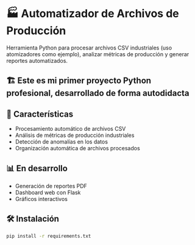 # 🏭 Automatizador de Archivos de Producción

Herramienta Python para procesar archivos CSV industriales (uso atomizadores como ejemplo), analizar métricas de producción y generar reportes automatizados.

## 🏗️ Este es mi primer proyecto Python profesional, desarrollado de forma autodidacta

## 🚀 Características
- Procesamiento automático de archivos CSV
- Análisis de métricas de producción industriales
- Detección de anomalías en los datos
- Organización automática de archivos procesados

## 📊 En desarrollo
- Generación de reportes PDF
- Dashboard web con Flask
- Gráficos interactivos

## 🛠️ Instalación
```bash
pip install -r requirements.txt
